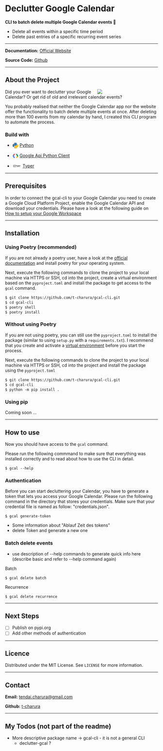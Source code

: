 # Declutter Google Calendar


**CLI to batch delete multiple Google Calendar events 📆**

* Delete all events within a specific time period
* Delete past entries of a specific recurring event series 

---

**Documentation:** [Official Website](https://t-charura.github.io/gcal-cli/)

**Source Code:** [Github](https://github.com/t-charura/gcal-cli)

---

## About the Project

<img style="float: right;" src="img/readme/declutter.jpg" width="200">

Did you ever want to declutter your Google Calendar? Or get rid of old and irrelevant calendar events?

You probably realised that neither the Google Calendar app nor the website offer the functionality to batch delete multiple events at once. After deleting more than 100 events from my calendar by hand, I created this CLI program to automate the process. 


### Build with
* <img src="img/readme/python.png" width="20" style="vertical-align:middle"> [Python](https://www.python.org/) 

* <img src="img/readme/google.png" width="20" style="vertical-align:middle"> [Google Api Python Client](https://github.com/googleapis/google-api-python-client)

* <img src="img/readme/typer.png" width="30" style="vertical-align:middle"> [Typer](https://github.com/tiangolo/typer)

---

## Prerequisites

In order to connect the gcal-cli to your Google Calendar you need to create a Google Cloud Platform Project, enable the Google Calendar API and download your credentials. Please have a look at the following guide on [How to setup your Google Workspace](google_workspace_setup.md)

---

## Installation

### Using **Poetry** (recommended)

If you are not already a poetry user, have a look at the [official documentation](https://python-poetry.org/docs/) and install poetry for your operating system.

Next, execute the following commands to clone the project to your local machine via HTTPS or SSH, cd into the project, create a virtual environment based on the `pyproject.toml` and install the package to get access to the `gcal` command.

```console
$ git clone https://github.com/t-charura/gcal-cli.git
$ cd gcal-cli
$ poetry shell
$ poetry install
```

### Without using **Poetry**

If you are not using poetry, you can still use the `pyproject.toml` to install the package (similar to using `setup.py` with a `requirements.txt`). I recommend that you create and activate a [virtual environment](https://docs.python.org/3/library/venv.html#creating-virtual-environments) before you start the process.

Next, execute the following commands to clone the project to your local machine via HTTPS or SSH, cd into the project and install the package using the `pyproject.toml`

```console
$ git clone https://github.com/t-charura/gcal-cli.git
$ cd gcal-cli
$ python -m pip install .
```

### Using **pip**
Coming soon ... 

---

## How to use

Now you should have access to the ```gcal``` command.

Please run the following commmand to make sure that everything was installed correctly and to read about how to use the CLI in detail.
```console
$ gcal --help 
``` 


### Authentication

Before you can start decluttering your Calendar, you have to generate a token that lets you access your Google Calendar. 
Please run the following command in the directory that stores your credentials. Make sure that your credential file is named as follow: "credentials.json". 

```console
$ gcal generate-token
```

* Some information about "Ablauf Zeit des tokens" 
* delete Token and generate a new one 

### Batch delete events
* use description of --help commands to generate quick info here (describe basic and refer to --help command again)

Batch
```console
$ gcal delete batch
```
Recurrence
```console
$ gcal delete recurrence
```


---

## Next Steps

* [ ] Publish on pypi.org
* [ ] Add other methods of authentication

---

## Licence

Distributed under the MIT License. See `LICENSE` for more information.

---

## Contact

**Email:** tendai.charura@gmail.com

**Github:** [t-charura](https://github.com/t-charura)


---


## My Todos (not part of the readme)

* More descriptive package name -> gcal-cli - it is not a general CLI
    * declutter-gcal ?